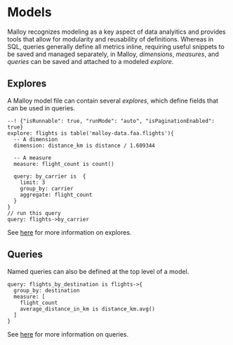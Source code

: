 # Models

Malloy recognizes modeling as a key aspect of data analyitics and
provides tools that allow for modularity and reusability of definitions.
Whereas in SQL, queries generally define all metrics inline,
requiring useful snippets to be saved and managed separately, in Malloy,
_dimensions_, _measures_, and _queries_ can be saved and attached to a
modeled _explore_.

## Explores

A Malloy model file can contain several _explores_, which define fields that can be
used in queries.

```malloy
--! {"isRunnable": true, "runMode": "auto", "isPaginationEnabled": true}
explore: flights is table('malloy-data.faa.flights'){
  -- A dimension
  dimension: distance_km is distance / 1.609344

  -- A measure
  measure: flight_count is count()

  query: by_carrier is  {
    limit: 3
    group_by: carrier
    aggregate: flight_count
  }
}
// run this query
query: flights->by_carrier
```

See [here](explore.md) for more information on explores.

## Queries

Named queries can also be defined at the top level of a model.

```malloy
query: flights_by_destination is flights->{
  group_by: destination
  measure: [
    flight_count
    average_distance_in_km is distance_km.avg()
  ]
}
```

See [here](query.md) for more information on queries.